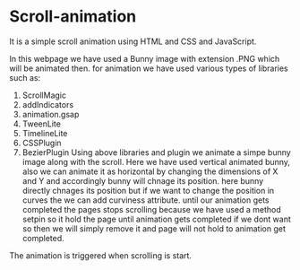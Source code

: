 # Scroll-animation
It is a simple scroll animation using HTML and CSS and JavaScript. 

In this webpage we have used a Bunny image with extension .PNG which will be animated then.
for animation we have used various types of libraries such as:
  1) ScrollMagic
  2) addIndicators
  3) animation.gsap
  4) TweenLite
  5) TimelineLite
  6) CSSPlugin
  7) BezierPlugin
Using above libraries and plugin we animate a simpe bunny image along with the scroll.
Here we have used vertical animated bunny, also we can animate it as horizontal by changing the dimensions of X and Y and accordingly bunny will chnage its position.
here bunny directly chnages its position but if we want to change the position in curves the we can add curviness attribute.
until our animation gets completed the pages stops scrolling because we have used a method setpin so it hold the page until animation gets completed if we dont want so then we will simply remove it and page will not hold to animation get completed.

The animation is triggered when scrolling is start.
